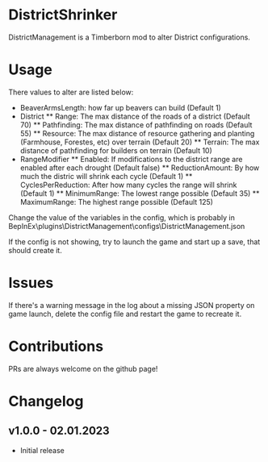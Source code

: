 # DistrictShrinker

DistrictManagement is a Timberborn mod to alter District configurations.

# Usage

There values to alter are listed below:

* BeaverArmsLength: how far up beavers can build (Default 1)
* District
** Range: The max distance of the roads of a district (Default 70)
** Pathfinding: The max distance of pathfinding on roads (Default 55)
** Resource: The max distance of resource gathering and planting (Farmhouse, Forestes, etc) over terrain (Default 20)
** Terrain: The max distance of pathfinding for builders on terrain (Default 10)
* RangeModifier
** Enabled: If modifications to the district range are enabled after each drought (Default false)
** ReductionAmount: By how much the distric will shrink each cycle (Default 1)
** CyclesPerReduction: After how many cycles the range will shrink (Default 1)
** MinimumRange: The lowest range possible (Default 35)
** MaximumRange: The highest range possible (Default 125)

Change the value of the variables in the config, which is probably in BepInEx\plugins\DistrictManagement\configs\DistrictManagement.json

If the config is not showing, try to launch the game and start up a save, that should create it.

# Issues

If there's a warning message in the log about a missing JSON property on game launch, delete the config file and restart the game to recreate it.

# Contributions
PRs are always welcome on the github page!

# Changelog

## v1.0.0 - 02.01.2023
- Initial release